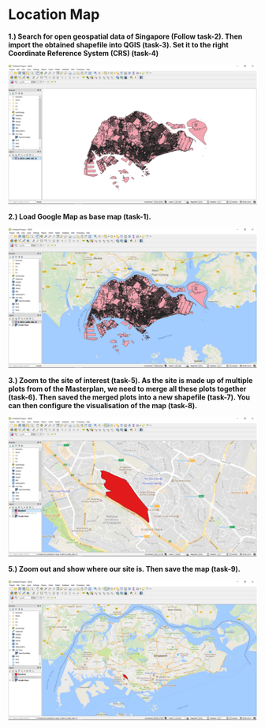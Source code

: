 # Location Map

**1.\) Search for open geospatial data of Singapore \(Follow task-2\). Then import the obtained shapefile into QGIS \(task-3\). Set it to the right Coordinate Reference System \(CRS\) \(task-4\)**

![](../assets/image%20%28101%29.png)

**2.\) Load Google Map as base map \(task-1\).**

![](../assets/image%20%2855%29.png)

**3.\) Zoom to the site of interest \(task-5\). As the site is made up of multiple plots from of the Masterplan, we need to merge all these plots together \(task-6\). Then saved the merged plots into a new shapefile \(task-7\). You can then configure the visualisation of the map \(task-8\).**

![](../assets/image%20%2810%29.png)

**5.\) Zoom out and show where our site is. Then save the map \(task-9\).**

![](../assets/image%20%2877%29.png)



